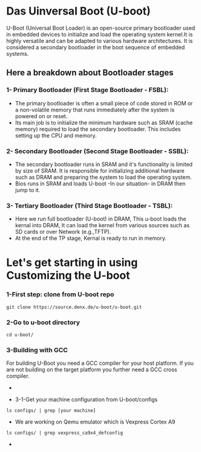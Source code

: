 # Das Uinversal Boot (U-boot)
U-Boot (Universal Boot Loader) is an open-source primary bootloader used in embedded devices to initialize and load the operating system kernel.It is highly versatile and can be adapted to various hardware architectures.
It is considered a secondary bootloader in the boot sequence of embedded systems.
## Here a breakdown about Bootloader stages

### 1- Primary Bootloader (First Stage Bootloader - FSBL):
 - The primary bootloader is often a small piece of code stored in ROM or a non-volatile memory that runs immediately after the system is powered on or reset.
 - Its main job is to initialize the minimum hardware such as SRAM (cache memory) required to load the secondary bootloader. This includes setting up the CPU and memory.

### 2- Secondary Bootloader (Second Stage Bootloader - SSBL):
 - The secondary bootloader runs in SRAM and it's functionality is limited by size of SRAM. It is responsible for initializing additional hardware such as DRAM and preparing the system to load the operating system.
 - Bios runs in SRAM and loads U-boot -In our situation- in DRAM then jump to it.

### 3- Tertiary Bootloader (Third Stage Bootloader - TSBL):
- Here we run full bootloader (U-boot) in DRAM, This u-boot loads the kernal into DRAM, It can load the kernel from various sources such as SD cards or over Network (e.g.,TFTP).
-  At the end of the TP stage, Kernal is ready to run in memory.

# Let's get starting in using Customizing the U-boot
### 1-First step: clone from U-boot repo
```
git clone https://source.denx.de/u-boot/u-boot.git
```
### 2-Go to u-boot directory
```
cd u-boot/

```
### 3-Building with GCC
For building U-Boot you need a GCC compiler for your host platform. If you are not building on the target platform you further need a GCC cross compiler.

- 

- 3-1-Get your machine configuration from U-boot/configs
```
ls configs/ | grep [your machine] 
```
- We are working on Qemu emulator which is Vexpress Cortex A9 
```
ls configs/ | grep vexpress_ca9x4_defconfig
```
- 


